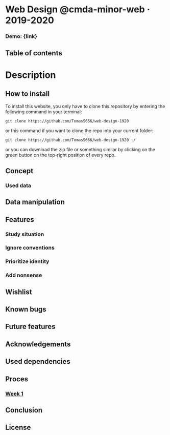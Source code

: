 # Web Design @cmda-minor-web · 2019-2020

### Demo: {link}

## Table of contents
  
# Description


## How to install
To install this website, you only have to clone this repository by entering the following command in your terminal:

```git clone https://github.com/TomasS666/web-design-1920```

or this command if you want to clone the repo into your current folder:

```git clone https://github.com/TomasS666/web-design-1920 ./```

or you can download the zip file or something similar by clicking on the green button on the top-right position of every repo.


## Concept

### Used data

## Data manipulation


## Features

### Study situation
### Ignore conventions
### Prioritize identity
### Add nonsense


## Wishlist


## Known bugs

## Future features


## Acknowledgements

## Used dependencies

## Proces

### [Week 1](https://github.com/TomasS666/web-design-1920/wiki/Week-1)

## Conclusion

## License

